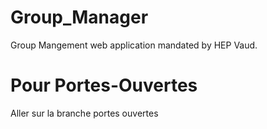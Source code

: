 # Group_Manager
Group Mangement web application mandated by HEP Vaud.

# Pour Portes-Ouvertes
Aller sur la branche portes ouvertes
